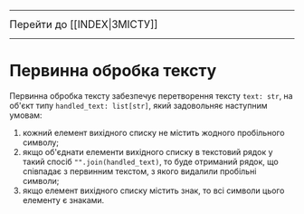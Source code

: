 ----
<font size="+1">Перейти до [[INDEX|ЗМІСТУ]]</font>

----
<H1>Первинна обробка тексту</H1>

Первинна обробка тексту забезпечує перетворення тексту `text: str`, на об'єкт типу `handled_text: list[str]`, який задовольняє наступним умовам:
1. кожний елемент вихідного списку не містить жодного пробільного символу;
2. якщо об'єднати елементи вихідного списку в текстовий рядок у такий спосіб `"".join(handled_text)`, то буде отриманий рядок, що співпадає з первинним текстом, з якого видалили пробільні символи;
3. якщо елемент вихідного списку містить знак, то всі символи цього елементу є знаками.
